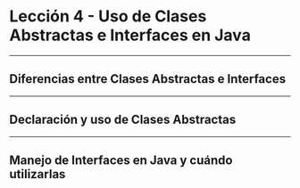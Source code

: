 # Lección 4 - Uso de Clases Abstractas e Interfaces en Java

---

## Diferencias entre Clases Abstractas e Interfaces

---

## Declaración y uso de Clases Abstractas

---

## Manejo de Interfaces en Java y cuándo utilizarlas